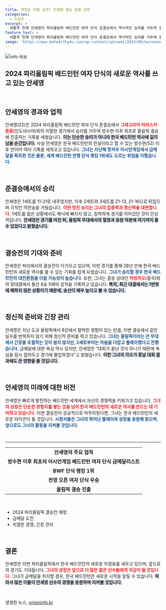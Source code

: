 ```yaml
---
title: 역전승 비법 공개! 안세영 결승 집중 선언
categories:
  - 스포츠
excerpt: >
  셔틀콕 천재 안세영이 파리올림픽 배드민턴 여자 단식 준결승에서 역사적인 승리를 거두며 결승 진출! 28년 만의 금메달 도전과 베테랑 허빙자오와의 대결이 기대되는 순간, 그녀의 우승 여정이 주목받고 있다.
feature_text: >
  셔틀콕 천재 안세영이 파리올림픽 배드민턴 여자 단식 준결승에서 역사적인 승리를 거두며 결승 진출! 28년 만의 금메달 도전과 베테랑 허빙자오와의 대결이 기대되는 순간, 그녀의 우승 여정이 주목받고 있다.
image: 'https://www.behealthy4u.com/wp-content/uploads/2024/06/koreanews.jpg'
---
```


<p><img src="https://www.behealthy4u.com/wp-content/uploads/2024/06/koreanews.jpg" alt="info 속보" /></p>

<h2 data-ke-size="size26">2024 파리올림픽 배드민턴 여자 단식의 새로운 역사를 쓰고 있는 안세영</h2>

<p data-ke-size="size16">&nbsp;</p> 

<h2 data-ke-size="size26">안세영의 경과와 업적</h2>

<p data-ke-size="size16">안세영(22)은 2024 파리올림픽 배드민턴 여자 단식 준결승에서  <b><span style="color: #ee2323;">그레고리아 마리스카 툰중</span></b>(인도네시아)와의 치열한 경기에서 승리를 거두며 방수현 이후 최초로 올림픽 결승에 진출하는 기록을 세웠습니다. <b><span style="background-color: #21538527;">이는 단순한 승리가 아니라 한국 배드민턴 역사에 길이 남을 순간입니다.</span></b> 사실 안세영은 한국 배드민턴의 전설이라고 할 수 있는 방수현(52) 이후 연이어 여러 기록을 세워오고 있습니다. <b><span style="color: #1a5490;">그녀는 지난해 항저우 아시안게임에서 금메달을 획득한 것은 물론, 세계 배드민턴 연맹 단식 랭킹 1위에도 오르는 위업을 이뤘습니다.</span></b></p> 

<p data-ke-size="size16">&nbsp;</p> 

<h2 data-ke-size="size26">준결승에서의 승리</h2>

<p data-ke-size="size16">안세영은 1세트를 11-21로 내주었지만, 이후 2세트와 3세트를 21-13, 21-16으로 뒤집으며 극적인 역전승을 거뒀습니다. <b><span style="color: #ee2323;">이런 멋진 승리는 그녀의 집중력과 정신력을 대변합니다.</span></b> 1세트를 잃은 상황에서도 패닉에 빠지지 않고, 침착하게 경기를 이어갔던 것이 인상적입니다. <b><span style="background-color: #21538527;">안세영은 경기를 마친 뒤, 올림픽 무대에서의 열정과 응원 덕분에 여기까지 올 수 있었다고 밝혔습니다.</span></b></p>

<p data-ke-size="size16">&nbsp;</p> 

<h2 data-ke-size="size26">결승전의 기대와 준비</h2>

<p data-ke-size="size16">안세영은 파리에서의 결승전이 다가오고 있으며, 이번 경기를 통해 28년 만에 한국 배드민턴의 새로운 역사를 쓸 수 있는 기회를 잡게 되었습니다. <b><span style="color: #1a5490;">그녀가 승리할 경우 한국 배드민턴의 대전환점을 이끌 가능성이 높습니다.</span></b> 또한, 그녀는 결승 상대인 <b><span style="color: #ee2323;">허빙자오</span></b>(중국)와의 맞대결에서 통산 8승 5패의 성적을 기록하고 있습니다. <b><span style="background-color: #21538527;">특히, 최근 대결에서는 1번밖에 패하지 않은 상황이기 때문에, 승산이 매우 높다고 볼 수 있습니다.</span></b></p>

<p data-ke-size="size16">&nbsp;</p> 

<h2 data-ke-size="size26">정신적 준비와 긴장 관리</h2>

<p data-ke-size="size16">안세영은 지난 도쿄 올림픽에서 8강에서 탈락한 경험이 있는 만큼, 이번 결승에서 같은 실수를 반복하지 않기 위해 정신적 준비를 하고 있습니다. <b><span style="color: #1a5490;">그녀는 올림픽이라는 큰 무대에서 긴장을 조절하는 것이 쉽지 않지만, 2세트부터는 마음을 다잡고 플레이했다고 전했습니다.</span></b> 금메달에 대한 욕심 역시 있지만, 안세영은 “대회가 끝난 것이 아니기 때문에 욕심을 잠시 접어두고 경기에 몰입하겠다”고 밝혔습니다. <b><span style="background-color: #21538527;">이런 그녀의 각오가 훗날 대회 결과에도 큰 영향을 줄 것입니다.</span></b></p>

<p data-ke-size="size16">&nbsp;</p> 

<h2 data-ke-size="size26">안세영의 미래에 대한 비전</h2>

<p data-ke-size="size16">안세영은 빠르게 발전하는 배드민턴 세계에서 자신의 경쟁력을 키워가고 있습니다. <b><span style="color: #ee2323;">그녀의 성장은 단순한 경험치를 쌓는 것을 넘어 한국 배드민턴의 새로운 역사를 만드는 데 기여하고 있습니다.</span></b> 이번 결승전이 성공적으로 마무리된다면, 그녀는 한국 배드민턴의 새로운 아이콘이 될 것입니다. <b><span style="color: #1a5490;">시청자들은 그녀의 뛰어난 플레이와 성장을 응원해 왔으며, 앞으로도 그녀의 활동을 지켜볼 것입니다.</span></b></p>

<p data-ke-size="size16">&nbsp;</p> 

<hr>

<table style="width: 100%; border-collapse: collapse;">
  <tr>
    <td style="text-align: center; height: 17px;"><b>안세영의 주요 업적</b></td>
  </tr>
  <tr>
    <td style="text-align: center; height: 17px;"><b>방수현 이후 최초의 아시안게임 배드민턴 여자 단식 금메달리스트</b></td>
  </tr>
  <tr>
    <td style="text-align: center; height: 17px;"><b>BWF 단식 랭킹 1위</b></td>
  </tr>
  <tr>
    <td style="text-align: center; height: 17px;"><b>전영 오픈 여자 단식 우승</b></td>
  </tr>
  <tr>
    <td style="text-align: center; height: 17px;"><b>올림픽 결승 진출</b></td>
  </tr>
</table>

<p data-ke-size="size16">&nbsp;</p> 

<ul>
  <li>2024 파리올림픽 결승전 예정</li>
  <li>금메달 도전</li>
  <li>치열한 경쟁, 긴장 관리</li>
</ul>

<p data-ke-size="size16">&nbsp;</p> 

<h2 data-ke-size="size26">결론</h2>

<p data-ke-size="size16">안세영은 이번 파리올림픽에서 한국 배드민턴의 새로운 이정표를 세우고 있으며, 앞으로의 경기도 기대됩니다. <b><span style="color: #ee2323;">그녀의 성장은 앞으로 더 많은 젊은 선수들에게 귀감이 될 것입니다.</span></b> 그녀가 금메달을 차지할 경우, 한국 배드민턴은 새로운 시작을 알릴 수 있습니다. <b><span style="background-color: #21538527;">따라서 많은 이들이 안세영 선수의 경쟁을 응원하며 지켜볼 것입니다.</span></b></p> 

<p data-ke-size="size16">&nbsp;</p> 
생생한 뉴스, <a href="https://onioninfo.kr" rel="dofollow">onioninfo.kr</a>


